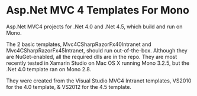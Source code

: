 Asp.Net MVC 4 Templates For Mono
================================

Asp.Net MVC4 projects for .Net 4.0 and .Net 4.5, which build and run on Mono.

The 2 basic templates, Mvc4CSharpRazorFx40Intranet and Mvc4CSharpRazorFx45Intranet, should run out-of-the-box.
Although they are NuGet-enabled, all the required dlls are in the repo. They are most recently tested 
in Xamarin Studio on Mac OS X running Mono 3.2.5, but the .Net 4.0 template ran on Mono 2.8.

They were created from the Visual Studio MVC4 Intranet templates, VS2010 for the 4.0 template, & VS2012 for the 4.5 template.
